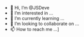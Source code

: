 - 👋 Hi, I’m @JSDeve
- 👀 I’m interested in ...
- 🌱 I’m currently learning ...
- 💞️ I’m looking to collaborate on ...
- 📫 How to reach me ...]

<!---
JSDeve/JSDeve is a ✨ special ✨ repository because its `README.md` (this file) appears on your GitHub profile.
You can click the Preview link to take a look at your changes.
--->
